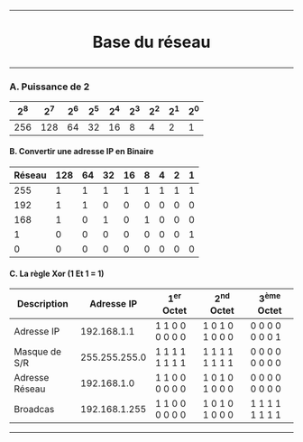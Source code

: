 ------------------------------------------------------------------------------------------------------------------------------------------------
# <p align='center'> Base du réseau </p>


------------------------------------------------------------------------------------------------------------------------------------------------
### A. Puissance de 2
| 2<sup>8</sup> | 2<sup>7</sup> | 2<sup>6</sup> | 2<sup>5</sup> | 2<sup>4</sup> | 2<sup>3</sup> | 2<sup>2</sup> | 2<sup>1</sup> | 2<sup>0</sup> |
| ------------- | ------------- | ------------- | ------------- | ------------- | ------------- | ------------- | ------------- | ------------- |
|      256      |      128      |      64       |      32       |      16       |       8       |       4       |       2       |       1       |

#### B. Convertir une adresse IP en Binaire 
| Réseau       | 128 | 64 | 32 | 16 | 8 | 4 | 2 | 1 |
| ------------ | --- | -- | -- | -- | - | - | - | - |
| 255          | 1   | 1  | 1  | 1  | 1 | 1 | 1 | 1 |
| 192          | 1   | 1  | 0  | 0  | 0 | 0 | 0 | 0 |
| 168          | 1   | 0  | 1  | 0  | 1 | 0 | 0 | 0 |
| 1            | 0   | 0  | 0  | 0  | 0 | 0 | 0 | 1 |
| 0            | 0   | 0  | 0  | 0  | 0 | 0 | 0 | 0 |

#### C. La règle Xor (1 Et 1 = 1)
| Description    | Adresse IP    | 1<sup>er</sup> Octet | 2<sup>nd</sup> Octet | 3<sup>ème</sup> Octet |
| -------------- | ------------- | -------------------- | -------------------- | --------------------- |
| Adresse IP     | 192.168.1.1   | 1 1 0 0 0 0 0 0      | 1 0 1 0 1 0 0 0      | 0 0 0 0 0 0 0 1       |
| Masque de S/R  | 255.255.255.0 | 1 1 1 1 1 1 1 1      | 1 1 1 1 1 1 1 1      | 0 0 0 0 0 0 0 0       |
| Adresse Réseau | 192.168.1.0   | 1 1 0 0 0 0 0 0      | 1 0 1 0 1 0 0 0      | 0 0 0 0 0 0 0 0       |
| Broadcas       | 192.168.1.255 | 1 1 0 0 0 0 0 0      | 1 0 1 0 1 0 0 0      | 1 1 1 1 1 1 1 1       |


------------------------------------------------------------------------------------------------------------------------------------------------
